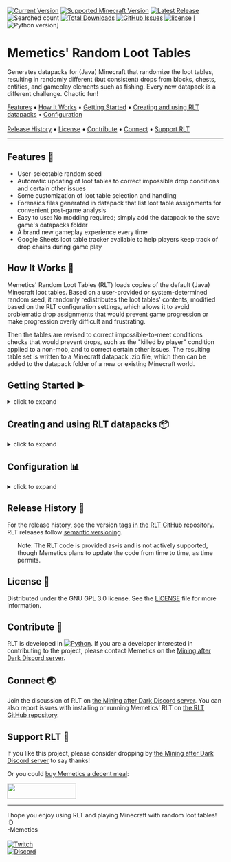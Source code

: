 [![Current Version](https://img.shields.io/badge/version-0.15.4.beta-blueviolet.svg)](https://github.com/MemeticsX/RLT)
[![Supported Minecraft Version](https://img.shields.io/badge/Suported%20Minecraft%20(Java)%20version-1.14%20--%201.19.3-blue)](mttps://minecraft.url)
[![Latest Release](https://img.shields.io/github/v/release/MemeticsX/RLT)](https://github.com/MemeticsX/RLT/releases)
![Searched count](https://img.shields.io/github/search/MemeticsX/RLT/goto-A8CC9D.svg)
[![Total Downloads](https://img.shields.io/github/downloads/MemeticsX/RLT/total)](https://github.com/MemeticsX/RLT/releases)
[![GitHub Issues](https://img.shields.io/github/issues/MemeticsX/RLT.svg)](https://github.com/MemeticsX/RLT/issues)
[![license](https://img.shields.io/github/license/MemeticsX/RLT)](https://github.com/MemeticsX/RLT/blob/main/LICENSE)
[![Python version](https://img.shields.io//pypi/pyversions/packageName-3.11.svg)]

# Memetics' Random Loot Tables

Generates datapacks for (Java) Minecraft that randomize the loot tables, resulting in randomly different (but consistent) drops from blocks, chests, entities, and gameplay elements such as fishing.  Every new datapack is a different challenge.  Chaotic fun!

[Features](#features-) • 
[How It Works](#how-it-works-) • 
[Getting Started](#getting-started-) • 
[Creating and using RLT datapacks](#creating-and-using-rlt-datapacks-) • 
[Configuration](#configuration-)\
\
[Release History](#release-history-) • 
[License](#license-) • 
[Contribute](#contribute-) • 
[Connect](#connect-) • 
[Support RLT](#support-rlt-)

<!-- PLACEHOLDER: Add a nice animated image showing RLT in action. -->

---

## Features 🎨

- User-selectable random seed
- Automatic updating of loot tables to correct impossible drop conditions and certain other issues
- Some customization of loot table selection and handling
- Forensics files generated in datapack that list loot table assignments for convenient post-game analysis
- Easy to use: No modding required; simply add the datapack to the save game's datapacks folder
- A brand new gameplay experience every time
- Google Sheets loot table tracker available to help players keep track of drop chains during game play


## How It Works 🔧

Memetics' Random Loot Tables (RLT) loads copies of the default (Java) Minecraft loot tables.  Based on a user-provided or system-determined random seed, it randomly redistributes the loot tables' contents, modified based on the RLT configuration settings, which allows it to avoid problematic drop assignments that would prevent game progression or make progression overly difficult and frustrating.

Then the tables are revised to correct impossible-to-meet conditions checks that would prevent drops, such as the "killed by player" condition applied to a non-mob, and to correct certain other issues.  The resulting table set is written to a Minecraft datapack .zip file, which then can be added to the datapack folder of a new or existing Minecraft world.


## Getting Started ▶

<details>

<summary>click to expand</summary>

### Installation

To install Memetics' Random Loot Tables (RLT) on Windows, extract the .zip file contents to a folder on your PC.  RLT can be run directly from the source code using Python IDLE (available for free at https://www.python.org/) or using the RLT.exe file included with the release.  For RLT to work, however, the Minecraft "loot_tables" folder first must be added to the RLT folder.
  
### Preparing the loot_tables folder

RLT needs to have access to a copy of the Minecraft "loot_tables" folder, with all of its files and sub-folders and their files.  RLT will not run without a copy of the loot_tables folder being added to the RLT folder.

The loot_tables folder must be extracted from the current (Java) Minecraft game installation (or more accurately, from the version of the game corresponding with this version of RLT) and copied to the RLT application folder.
  
_To extract the "loot_tables" folder from your Minecraft installation_:

1. In Windows File Explorer, navigate to the current Minecraft installation folder, which in Windows is normally found in %AppData%/.minecraft/versions/[version]/[version].jar/data/minecraft/loot_tables.  (For the current (0.15.4-beta) RLT build, the [version] folder is named "1.19.3".)

If you are unsure how to locate the loot_tables folder, start by pasting this into the location bar in Windows File Explorer:

%AppData%/.minecraft/versions/

Then in the "versions" folder, open the folder named with the current Minecraft version: for instance, the folder named 1.19.3.  (The folder is created when you first launch that version of the game; so if the folder does not exist, open the Minecraft launcher and start that version of the game, so the Minecraft launcher will download all of the files necessary to run that version of the game.)

  <ul>
    <ol>
  **Note**: If you are unable to locate the Minecraft root installation folder, Minecraft may be installed in a different location on your system.  Wherever it is located, navigate to the root ".minecraft" folder where the game is installed, open the "versions" folder, and then locate the folder for the current version of the game.
    </ol>
  </ul>
  
2. In the [version] folder, open the compressed [version].jar file using a file compression utility such as 7Zip.  (For instance, in the folder called 1.19.3, the file will be called 1.19.3.jar.)

3. In the compressed .jar file, open the "data" folder, and then open the "minecraft" folder.

4. In the "minecraft" folder, extract the "loot_tables" folder, copying it into the RLT folder.

5. Once the loot_tables folder and its contents have been extracted into the RLT folder, the RLT application should be able to run.

</details>


## Creating and using RLT datapacks 📦

<details>

<summary>click to expand</summary>

### Generating an RLT datapack:

When you run the RLT application, it will prompt you for a seed to use for randomizing the loot tables.  If you use the same seed and the same set of loot tables and config files, the application will generate the same (identical) datapack each time.  If you do not enter a seed, RLT will use a system-generated random seed.  Every time RLT is launched, the system-generated seed is determined at random, resulting in a different datapack each time.  (So if you want to produce the same datapack each time, manually enter the same seed each time.)

Once RLT generates a new datapack, it writes the datapack as a .zip file to the "RLT datapacks" folder in the RLT folder.  If you provided a seed, the file name will include the seed.

Copy the RLT datapack .zip file to the "datapacks" folder located in the savegame folder for a new or existing Minecraft world, and the loot drops will be randomized.


### To add the RLT datapack to a new Minecraft world:

If you want to create a new world in which the loot tables start randomized (this works in Minecraft version 1.17 and later):

- On the Singleplayer* menu, click "Create New World."
- In the "Create New World" form, click "Data Packs."
- In the "Select Data Packs" form, click "Open Pack Folder."  The datapacks folder for the new world will open in a new File Explorer window.  (The files for the new world are located in a temporary folder until world creation is finalized.)
- Copy the newly generated RLT datapack from the "RLT datapacks" folder into the new world's "datapacks" folder.  (Once the file is added to the folder, you can close the File Explorer window showing the new world's "datapacks" folder.)
- Switch back to Minecraft: The datapack should now appear in the "Available" list.
- Click the RLT datapack icon to move the datapack to the "Selected" list, and then click "Done."
- Update any other world creation settings as desired.
- Finally, click "Create New World" to finish world creation and launch your new RLT world!

> The process is simliar for Mulitplayer worlds.  However, if you are running the standalone Minecraft server, you may have to launch the server to let it create the new world for the first time (so that the world savegame folder and its "datapacks" folder will be created), stop the server, add the RLT datapack to the world's datapacks folder, and then restart the server.

  
### To add the RLT datapack to an existing Minecraft world:

- If the world is currently open in Minecraft, exit the world (or stop the server).
- In File Explorer, navigate to the savegame folder for the world.  (By default, this folder is located in %AppData%/.minecraft/saves/.  However, you can also open the world save folder from within Minecraft: On the Singleplayer menu, select the world, click Edit, and then click "Open World Folder.")
- In the world's savegame folder (which should be named the same as the world name), open the datapacks folder.
- Copy the RLT datapack .zip file into the datapacks folder.
- Resume playing the world.  The loot drops will now be randomzied.

</details>


## Configuration 📊

<details>

<summary>click to expand</summary>

### Config files

The lists in the configuration files are used primarily to prevent loot table assignments that block game progress, such as assigning blaze rods to drop from an End chest when blaze rods are needed to gain access to the End in the first place. The config lists also allow the exclusion of certain loot tables from random assignments, such as table assignments that would make the game too frustrating to play. For instance, if blaze rods only dropped from certain infested blocks, it might take a frustratingly long time of random digging before locating those blocks in the hope that blaze rods could be obtained from them.

**The [bottlenecks.config](bottlenecks.config) file** holds the list of loot tables for loot that is needed for progression.  By default, it contains blaze.json and enderman.json, since ender pearls and blaze powder are needed to help locate strongholds and activate the End portals to allow passage to the End.  Technically, Ender pearls also can be obtained through Piglin bartering (as of Minecraft 1.16), so Ender pearls most likely could still be found even if Enderman drops are not available, but if both of those bottlenecks get assigned to drop from objects or entities exclusive to the End, game progression to the End still will be highly unlikely if not impossible.  (For a more cautious configuration, piglin_bartering.json could also be added to the bottlenecks.config list.)

**The [blockers.config](blockers.config) file** holds the list of loot tables to which RLT will avoid assigning the drops from tables listed in bottlenecks.config.  This way, the important bottlenecks drops will not be overly difficult if not impossible to find.  Probably nobody wants to dig around all over the world at random to try to locate an infested diorite vein in the hope that maybe it will drop an Ender pearl or two, and no one wants the starting bonus chest to be the only place where one can find a blaze rod.  We might still want the blocker tables' drops to be assigned elsewhere, but we don't want those to be the only droppers of important resources.  So the blockers tables are withheld from the assignment pool until the bottlenecks tables have been assigned to non-blockers from the general (non-blocker, non-excluded) unassigned tables list; then the blockers are added to the general assignment list for random assignment with the rest of the pool.

**The [exclusions.config](exclusions.config) file** holds the list of loot tables that will not be altered; the tables in this list will remain unrandomized.  This list contains:

- Showstoppers: Things that won't drop anything, preventing potentially important resources from dropping, either because they're not implemented in the game (as with certain entities like Giant and Zombie Horse) or because the Minecraft code prevents them programmatically from producing drops;
- Not yet implemented: Tables for objects and entities that are planned for a future release of Minecraft but that have not been implemented in the current release of the game (and therefore will never drop any loot assigned to be dropped from them); and
- Killjoys (a.k.a. frustrators): Tables which, if included in the randomized loot (either as droppers or to have their loot dropped by something else), would make the game significantly less fun.  The items on this list are less problematic for game progression and are more a matter of taste.


### Recommended Configuration

To prevent assignments that block game progression, such as blaze rods being assigned to drop from chests or entities only found in the End, the default blockers and bottlenecks lists generally should be kept as they are, although piglin_bartering.json could be added to bottlenecks.config to help ensure the availability of ender pearls.

At the very least, keep blaze.json and _either_ enderman.json or piglin_bartering.json in the bottlenecks.config list, and keep very rare or hard-to-find droppers (such as spawn_bonus_chest.json and the infested blocks) in the blockers.config list.  

The default "Showstoppers" and "Not yet implemented" lists in exclusions.config should also be kept as-is.

However, the "Killjoys" list (in exclusions.config) can be modified as desired.  Additional loot tables may be added to the killjoys list if you want to reduce the frustration of having to hunt for days on end to find certain hard-to-find loot drops, or if there are certain things that you simply want to have retain their normal drops.

<ul>
Memetics finds it tedious to have 17 varieties of candle dropping as part of the randomized loot set, not to mention having candles of the same color dropping from two different sources (if candle cakes were left in), and he thinks that candle cakes are just silly to begin with, so those loot tables are included on his default Killjoys list.  Memetics also (currently) likes to have shulker_box.json on the list and therefore unrandomized, so that at least one type of shulker box is available as a reusable shulker box for gameplay.  But YMMV, so adjust the Killjoys list as you see fit.
</ul>

Feel free to experiment, though!  The config lists may be modified or even removed entirely, and RLT will still generate the datapacks - and you still might get lucky with what items get dropped from where - but ultimately, you will have to be the judge of the results of such experiments.

</details>


## Release History 📅

For the release history, see the version [tags in the RLT GitHub repository](https://github.com/MemeticsX/RLT/tags).  RLT releases follow [semantic versioning](http://semver.org/). 

<ul>
Note: The RLT code is provided as-is and is not actively supported, though Memetics plans to update the code from time to time, as time permits.
</ul>


## License 📜

Distributed under the GNU GPL 3.0 license. See the [LICENSE](LICENSE) file for more information.


## Contribute 💪

RLT is developed in [![Python](https://img.shields.io/badge/python-3670A0?logo=python&logoColor=ffdd54)](https://www.python.org).  If you are a developer interested in contributing to the project, please contact Memetics on the [Mining after Dark Discord server](https://discord.gg/guTcuM5V62).


## Connect 🌏

Join the discussion of RLT on [the Mining after Dark Discord server](https://discord.gg/guTcuM5V62).  You can also report issues with installing or running Memetics' RLT on [the RLT GitHub repository](https://github.com/MemeticsX/RLT/issues).


## Support RLT 🚀

If you like this project, please consider dropping by [the Mining after Dark Discord server](https://discord.gg/guTcuM5V62) to say thanks!

Or you could [buy Memetics a decent meal](https://www.buymeacoffee.com/Memetics):

<a href="https://www.buymeacoffee.com/Memetics"><img src="https://img.buymeacoffee.com/button-api/?text=Buy me a decent meal&emoji=😋&slug=Memetics&button_colour=5900c6&font_colour=ffffff&font_family=Lato&outline_colour=ffffff&coffee_colour=FFDD00" height="36" width="160" /></a>

---

I hope you enjoy using RLT and playing Minecraft with random loot tables!  :D\
-Memetics\
\
[![Twitch](https://img.shields.io/twitch/status/Memetics?label=Twitch)](https://twitch.tv/Memetics)\
[![Discord](https://img.shields.io/discord/553903039082135555?label=Discord)](https://discord.gg/guTcuM5V62)
